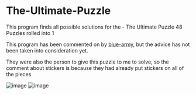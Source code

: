 # The-Ultimate-Puzzle
This program finds all possible solutions for the - The Ultimate Puzzle 48 Puzzles rolled into 1

This program has been commented on by [blue-army](https://github.com/blue-army), but the advice has not been taken into consideration yet. 

They were also the person to give this puzzle to me to solve, so the comment about stickers is because they had already put stickers on all of the pieces


![image](https://user-images.githubusercontent.com/64873081/138660096-06f63ca3-fea5-419b-8302-b0b9cc555c38.png)
![image](https://user-images.githubusercontent.com/64873081/138659981-5737c9cc-5ccf-4613-a176-518654308b47.png)
